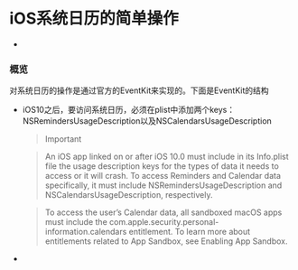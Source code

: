 # iOS系统日历的简单操作

-
### 概览
对系统日历的操作是通过官方的EventKit来实现的。下面是EventKit的结构



* iOS10之后，要访问系统日历，必须在plist中添加两个keys：NSRemindersUsageDescription以及NSCalendarsUsageDescription

	>Important

	>An iOS app linked on or after iOS 10.0 must include in its Info.plist file the usage description keys for the types of data it needs to access or it will crash. To access Reminders and Calendar data specifically, it must include NSRemindersUsageDescription and NSCalendarsUsageDescription, respectively.

	>To access the user’s Calendar data, all sandboxed macOS apps must include the com.apple.security.personal-information.calendars entitlement. To learn more about entitlements related to App Sandbox, see Enabling App Sandbox.


* 